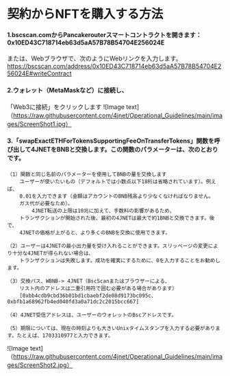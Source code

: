 契約からNFTを購入する方法
====

 
#### 1.bscscan.comからPancakerouterスマートコントラクトを開きます：0x10ED43C718714eb63d5aA57B78B54704E256024E
  または、Webブラウザで、次のようにWebリンクを入力します。
  https://bscscan.com/address/0x10ED43C718714eb63d5aA57B78B54704E256024E#writeContract
 

#### 2.ウォレット（MetaMaskなど）に接続し、
  「Web3に接続」をクリックします
![Image text]（https://raw.githubusercontent.com/4jnet/Operational_Guidelines/main/images/ScreenShot1.jpg）

 
#### 3.「swapExactETHForTokensSupportingFeeOnTransferTokens」関数を呼び出して4JNETをBNBと交換します。この関数のパラメーターは、次のとおりです。
    （1）関数と同じ名前のパラメーターを使用してBNBの量を交換します
        ユーザーが使いたいもの（デフォルトでは小数点以下18桁は省略されています）。例えば、
        0.01を入力できます（金額はアカウントのBNB残高より少なくなければなりません。
        ガス代が必要なため）。
            4JNET転送の上限は10兆に加えて、手数料の影響があるため、
        トランザクションが開始された後、最初の4JNETは最大で約1BNBと交換できます。後で、
        4JNETの価格が上がると、より多くのBNBを交換に使用できます。

    （2）ユーザーは4JNETの最小出力量を受け入れることができます。スリッページの変更により十分な4JNETが得られない場合は、
        トランザクションは失敗します。成功を確実にするために、0を入力することをお勧めします。

    （3）交換パス、WBNB-> 4JNET（BscScanまたはブラウザーによる、
        リスト内のアドレスは二重引用符で囲む必要がある場合があります）
        [0xbb4cdb9cbd36b01bd1cbaebf2de08d9173bc095c、0xbfb1a68962fb4ed040fd3a0a71dc2c2015bcc667]

    （4）4JNET受信アドレスは、ユーザーのウォレットのBscアドレスです。

    （5）期限については、現在の時刻よりも大きいUnixタイムスタンプを入力する必要があります。たとえば、1703310977と入力できます。

![Image text]（https://raw.githubusercontent.com/4jnet/Operational_Guidelines/main/images/ScreenShot2.jpg）